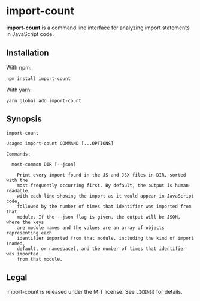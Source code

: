 # import-count

**import-count** is a command line interface for analyzing import statements in JavaScript code.

## Installation

With npm:

```
npm install import-count
```

With yarn:

```
yarn global add import-count
```

## Synopsis

```
import-count

Usage: import-count COMMAND [...OPTIONS]

Commands:

  most-common DIR [--json]

    Print every import found in the JS and JSX files in DIR, sorted with the
    most frequently occurring first. By default, the output is human-readable,
    with each line showing the import as it would appear in JavaScript code,
    followed by the number of times that identifier was imported from that
    module. If the --json flag is given, the output will be JSON, where the keys
    are module names and the values are an array of objects representing each
    identifier imported from that module, including the kind of import (named,
    default, or namespace), and the number of times that identifier was imported
    from that module.
```

## Legal

import-count is released under the MIT license. See `LICENSE` for details.
